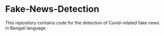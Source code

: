 # Fake-News-Detection
This repository contains code for the detection of Covid-related fake news in Bengali language

